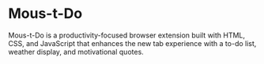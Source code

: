 # Mous-t-Do
Mous-t-Do is a productivity-focused browser extension built with HTML, CSS, and JavaScript that enhances the new tab experience with a to-do list, weather display, and motivational quotes.

